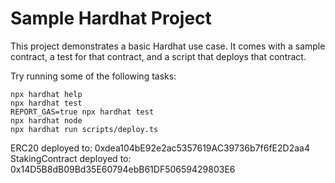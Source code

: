 # Sample Hardhat Project

This project demonstrates a basic Hardhat use case. It comes with a sample contract, a test for that contract, and a script that deploys that contract.

Try running some of the following tasks:

```shell
npx hardhat help
npx hardhat test
REPORT_GAS=true npx hardhat test
npx hardhat node
npx hardhat run scripts/deploy.ts
```

ERC20 deployed to: 0xdea104bE92e2ac5357619AC39736b7f6fE2D2aa4
StakingContract deployed to: 0x14D5B8dB09Bd35E60794ebB61DF50659429803E6